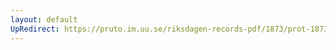 ```yaml
---
layout: default
UpRedirect: https://pruto.im.uu.se/riksdagen-records-pdf/1873/prot-1873--fk--519/prot-1873--fk--519_019.pdf
---
```

